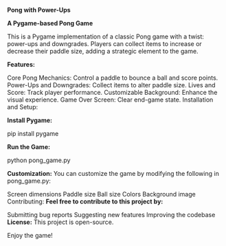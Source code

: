 **Pong with Power-Ups**

**A Pygame-based Pong Game**

This is a Pygame implementation of a classic Pong game with a twist: power-ups and downgrades. Players can collect items to increase or decrease their paddle size, adding a strategic element to the game.

**Features:**

Core Pong Mechanics: Control a paddle to bounce a ball and score points.
Power-Ups and Downgrades: Collect items to alter paddle size.
Lives and Score: Track player performance.
Customizable Background: Enhance the visual experience.
Game Over Screen: Clear end-game state.
Installation and Setup:

**Install Pygame:**

pip install pygame

**Run the Game:**

python pong_game.py


**Customization:**
You can customize the game by modifying the following in pong_game.py:

Screen dimensions
Paddle size
Ball size
Colors
Background image
Contributing:
**Feel free to contribute to this project by:**

Submitting bug reports
Suggesting new features
Improving the codebase
**License:**
This project is open-source.

Enjoy the game!

